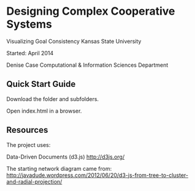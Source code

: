 ﻿Designing Complex Cooperative Systems
=========

Visualizing Goal Consistency 
Kansas State University 
              
Started:  April 2014
   
Denise Case 
Computational & Information Sciences Department


Quick Start Guide
-----------------

Download the folder and subfolders. 
   
Open index.html in a browser.
 

 
Resources
-----------------------

The project uses:

Data-Driven Documents (d3.js)
http://d3js.org/

The starting network diagram came from:
http://javadude.wordpress.com/2012/06/20/d3-js-from-tree-to-cluster-and-radial-projection/









